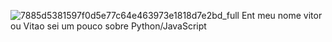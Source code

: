 ![7885d5381597f0d5e77c64e463973e1818d7e2bd_full](https://user-images.githubusercontent.com/68657086/132435406-0901f552-5ec6-48f4-9e24-4f062effa0a2.jpg)
Ent meu nome vitor ou Vitao
sei um pouco sobre Python/JavaScript
